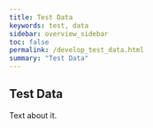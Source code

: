 ```yaml
---
title: Test Data
keywords: test, data
sidebar: overview_sidebar
toc: false
permalink: /develop_test_data.html
summary: "Test Data"
---
```


## Test Data ##

Text about it.
